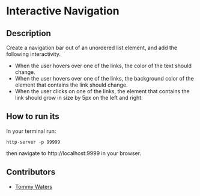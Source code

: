 # Interactive Navigation 

## Description
Create a navigation bar out of an unordered list element, and add the following interactivity.

- When the user hovers over one of the links, the color of the text should change.
- When the user hovers over one of the links, the background color of the element that contains the link should change.
- When the user clicks on one of the links, the element that contains the link should grow in size by 5px on the left and right.

## How to run its
In your terminal run:
```
http-server -p 99999
```
then navigate to http://localhost:9999 in your browser.

## Contributors
- [Tommy Waters](https://github.com/Thomaswaters05)
